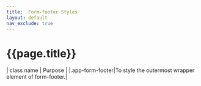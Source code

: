 ```yaml
---
title:  Form-footer Styles
layout: default
nav_exclude: true
---
```

# {{page.title}}

| class name  | Purpose |
|.app-form-footer|To style the outermost wrapper element of form-footer.|
